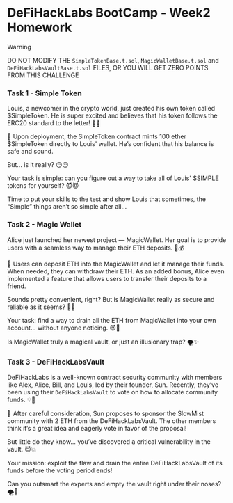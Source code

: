 # DeFiHackLabs BootCamp - Week2 Homework

> [!WARNING]
> DO NOT MODIFY THE `SimpleTokenBase.t.sol`, `MagicWalletBase.t.sol` and `DeFiHackLabsVaultBase.t.sol` FILES, OR YOU WILL GET ZERO POINTS FROM THIS CHALLENGE

### Task 1 - Simple Token

Louis, a newcomer in the crypto world, just created his own token called $SimpleToken. He is super excited and believes that his token follows the ERC20 standard to the letter! 💪💪

📌 Upon deployment, the SimpleToken contract mints 100 ether $SimpleToken directly to Louis' wallet. He’s confident that his balance is safe and sound.

But… is it really? 😏😏

Your task is simple: can you figure out a way to take all of Louis' $SIMPLE tokens for yourself? 😈😈

Time to put your skills to the test and show Louis that sometimes, the “Simple” things aren’t so simple after all…

### Task 2 - Magic Wallet

Alice just launched her newest project — MagicWallet. Her goal is to provide users with a seamless way to manage their ETH deposits. 💼💰

📌 Users can deposit ETH into the MagicWallet and let it manage their funds. When needed, they can withdraw their ETH. As an added bonus, Alice even implemented a feature that allows users to transfer their deposits to a friend.

Sounds pretty convenient, right? But is MagicWallet really as secure and reliable as it seems? 🤔🤔

Your task: find a way to drain all the ETH from MagicWallet into your own account… without anyone noticing. 😈💸

Is MagicWallet truly a magical vault, or just an illusionary trap? 🌪️✨

### Task 3 - DeFiHackLabsVault

DeFiHackLabs is a well-known contract security community with members like Alex, Alice, Bill, and Louis, led by their founder, Sun. Recently, they’ve been using their `DeFiHackLabsVault` to vote on how to allocate community funds. 💡💼

📌 After careful consideration, Sun proposes to sponsor the SlowMist community with 2 ETH from the DeFiHackLabsVault. The other members think it’s a great idea and eagerly vote in favor of the proposal!

But little do they know… you’ve discovered a critical vulnerability in the vault. 😈💥

Your mission: exploit the flaw and drain the entire DeFiHackLabsVault of its funds before the voting period ends!

Can you outsmart the experts and empty the vault right under their noses? 🌪️💸
